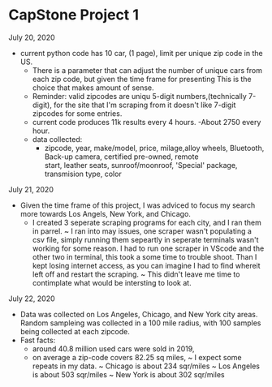 # CapStone Project 1
July 20, 2020
  - current python code has 10 car, (1 page), limit per unique zip code in the US.
    + There is a parameter that can adjust the number of unique cars from each zip code,
        but given the time frame for presenting This is the choice that makes amount of sense.
    + Reminder: valid zipcodes are uniqu 5-digit numbers,(technically 7-digit), for the site that 
        I'm scraping from it doesn't like 7-digit zipcodes for some entries.
    + current code produces 11k results every 4 hours.
        -About 2750 every hour.
    + data collected: 
        - zipcode, year, make/model, price, milage,alloy wheels, Bluetooth, Back-up camera, certified pre-owned, remote       
          start, leather seats, sunroof/moonroof, 'Special' package, transmision type, color


July 21, 2020
  - Given the time frame of this project, I was adviced to focus my search more towards Los Angels, New York, and Chicago.
    + I created 3 seperate scraping programs for each city, and I ran them in parrel. 
      ~ I ran into may issues, one scraper wasn't populating a csv file, simply running them sepeartly in seperate terminals          wasn't working for some reason. I had to run one scraper in VScode and the other two in terminal, this took a some 
         time to trouble shoot. Than I kept losing internet access, as you can imagine I had to find whereit left off
         and restart the scraping.
         ~ This didn't leave me time to contimplate what would be intersting to look at. 


July 22, 2020
  - Data was collected on Los Angeles, Chicago, and New York city areas. Random sampleing was collected in a 100 mile radius, with 100 samples being collected at each zipcode.
  - Fast facts: 
    + around 40.8 million used cars were sold in 2019, 
    + on average a zip-code covers 82.25 sq miles,
        ~ I expect some repeats in my data.
        ~ Chicago is about 234 sqr/miles
        ~ Los Angeles is about 503 sqr/miles
        ~ New York is about 302 sqr/miles
     
        
      
